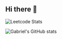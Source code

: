 ## Hi there 👋

![Leetcode Stats](https://leetcard.jacoblin.cool/CARR0T02?ext=heatmap&theme=nord)
<!-- https://github.com/JacobLinCool/LeetCode-Stats-Card -->

![Gabriel's GitHub stats](https://github-readme-stats.vercel.app/api?username=GabrielCWT&show_icons=true&theme=nord&hide=stars&hide_border=true)
<!-- https://github.com/anuraghazra/github-readme-stats -->
<!--
**GabrielCWT/GabrielCWT** is a ✨ _special_ ✨ repository because its `README.md` (this file) appears on your GitHub profile.

Here are some ideas to get you started:

- 🔭 I’m currently working on ...
- 🌱 I’m currently learning ...
- 👯 I’m looking to collaborate on ...
- 🤔 I’m looking for help with ...
- 💬 Ask me about ...
- 📫 How to reach me: ...
- 😄 Pronouns: ...
- ⚡ Fun fact: ...
-->
